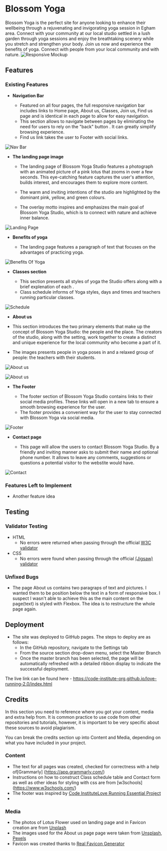 
  # Blossom Yoga


Blossom Yoga is the perfect site for anyone looking to enhance their wellbeing through a rejuvenating and invigorating yoga session in Egham area. Connect with your community at our local studio settled in a lush garden through yoga sessions and enjoy the breathtaking scenery while you stretch and strengthen your body. Join us now and experience the benefits of yoga. Connect with  people from your local community and with nature.
![Responsive Mockup](media/blossom_yoga_mockup.png)

## Features 


### Existing Features

- __Navigation Bar__

  - Featured on all four pages, the full responsive navigation bar includes links  to Home page, About us, Classes, Join us, Find us page and is identical in each page to allow for easy navigation.
  - This section allows to navigate between pages  by eliminating the need for users to rely on the "back" button . It can  greatly simplify browsing experience.
  - Find us link takes the user to Footer with social links.

![Nav Bar](media/logo_nav_bar.png)

- __The landing page image__

  - The landing page of Blossom Yoga Studio features a photograph with an animated picture of a pink lotus that zooms in over a few seconds. This eye-catching feature captures the user's attention, builds interest, and encourages them to explore more content.

  - The warm and inviting intentions of the studio are highlighted by the dominant pink, yellow, and green colours. 
  - The overlay motto inspires and emphasizes the main goal of Blossom Yoga Studio, which is to connect with nature and achieve inner balance.

![Landing Page](media/landing_page.png)

- __Benefits of yoga__

  - The landing page features a paragraph of text that focuses on the advantages of practicing yoga. 

![Benefits Of Yoga](media/benefits_of_yoga.png)

- __Classes section__

  - This section presents all styles of yoga the Studio offers along with a brief explenation of each .
  - Class schedule informs of Yoga styles, days and times and teachers running particular classes.

![Schedule](media/class_schedule.png)
- __About us__

 - This section introduces the two primary elements that make up the concept of Blossom Yoga Studio: the people and the place. The creators of the studio, along with the setting, work together to create a distinct and unique experience for the local community who become a part of it.
 - The images presents people in yoga poses in and a relaxed group of people: the teachers with their students.

![About us](media/about_us_info.png )

![About us](media/images.png )


- __The Footer__ 

  - The footer section of Blossom Yoga Studio contains links to their social media profiles. These links will open in a new tab to ensure a smooth browsing experience for the user. 
  - The footer provides a convenient way for the user to stay connected with Blossom Yoga via social media.

![Footer](media/footer.png)


- __Contact page__

  - This page will allow the users to contact Blossom Yoga Studio. By a friendly and inviting manner asks to submit their name and optional phone number. It allows to leave any comments, suggestions or questions  a potential visitor to the webstite would have. 

![Contact](media/contact_form.png)


### Features Left to Implement

- Another feature idea

## Testing
### Validator Testing 

- HTML
  - No errors were returned when passing through the official [W3C validator](https://validator.w3.org/nu/?doc=https%3A%2F%2Fcode-institute-org.github.io%2Flove-running-2.0%2Findex.html)
- CSS
  - No errors were found when passing through the official [(Jigsaw) validator](https://jigsaw.w3.org/css-validator/validator?uri=https%3A%2F%2Fvalidator.w3.org%2Fnu%2F%3Fdoc%3Dhttps%253A%252F%252Fcode-institute-org.github.io%252Flove-running-2.0%252Findex.html&profile=css3svg&usermedium=all&warning=1&vextwarning=&lang=en#css)

### Unfixed Bugs

- The page About us contains two paragraps of text and pictures. I wanted them to be position below the text in a form of responsive box. I suspect I wasn't able to achieve this as the main content on the page(text) is styled with Flexbox. The idea is to restructure the whole page again.

## Deployment


- The site was deployed to GitHub pages. The steps to deploy are as follows: 
  - In the GitHub repository, navigate to the Settings tab 
  - From the source section drop-down menu, select the Master Branch
  - Once the master branch has been selected, the page will be automatically refreshed with a detailed ribbon display to indicate the successful deployment. 

The live link can be found here - https://code-institute-org.github.io/love-running-2.0/index.html 


## Credits 

In this section you need to reference where you got your content, media and extra help from. It is common practice to use code from other repositories and tutorials, however, it is important to be very specific about these sources to avoid plagiarism. 

You can break the credits section up into Content and Media, depending on what you have included in your project. 

### Content 

- The text for all pages was created, checked for correctness with a help of[Grammarly] (https://app.grammarly.com/)
- Instructions on how to construct Class schedule table and Contact form as well as other ideas for styling with css are from [w3schools] (https://www.w3schools.com/)
- The footer was inspired by [Code InstituteLove Running Essential Project](https://learn.codeinstitute.net/courses/course-v1:CodeInstitute+LRFX101+2/courseware/e805068059af42af87681032aa64053f/7525117e5cd144daa2a7b0c57843bbee/?child=first)
- 

### Media

- The photos of Lotus Flower used on landing page and in Favicon creation are from [Unplash](https://unsplash.com/s/photos/lotus-flower?license=free)
- The images used for the About us page page were taken from [Unsplash](https://unsplash.com/), [Pexels](https://www.pexels.com/)
- Favicon was created thanks to [Real Favicon Generator](https://realfavicongenerator.net/)







